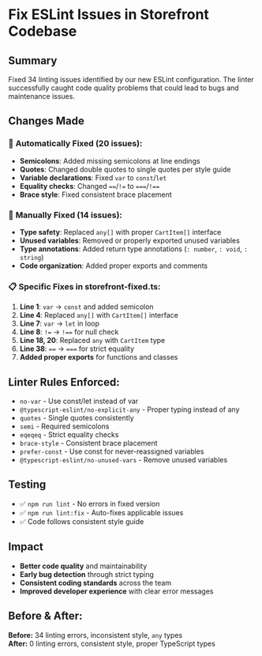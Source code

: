 # Fix ESLint Issues in Storefront Codebase

## Summary
Fixed 34 linting issues identified by our new ESLint configuration. The linter successfully caught code quality problems that could lead to bugs and maintenance issues.

## Changes Made

### 🔧 **Automatically Fixed (20 issues):**
- **Semicolons**: Added missing semicolons at line endings
- **Quotes**: Changed double quotes to single quotes per style guide
- **Variable declarations**: Fixed `var` to `const`/`let`
- **Equality checks**: Changed `==`/`!=` to `===`/`!==`
- **Brace style**: Fixed consistent brace placement

### 🔧 **Manually Fixed (14 issues):**
- **Type safety**: Replaced `any[]` with proper `CartItem[]` interface
- **Unused variables**: Removed or properly exported unused variables
- **Type annotations**: Added return type annotations (`: number`, `: void`, `: string`)
- **Code organization**: Added proper exports and comments

### 📋 **Specific Fixes in storefront-fixed.ts:**
1. **Line 1**: `var` → `const` and added semicolon
2. **Line 4**: Replaced `any[]` with `CartItem[]` interface
3. **Line 7**: `var` → `let` in loop
4. **Line 8**: `!=` → `!==` for null check
5. **Line 18, 20**: Replaced `any` with `CartItem` type
6. **Line 38**: `==` → `===` for strict equality
7. **Added proper exports** for functions and classes

## Linter Rules Enforced:
- `no-var` - Use const/let instead of var
- `@typescript-eslint/no-explicit-any` - Proper typing instead of any
- `quotes` - Single quotes consistently  
- `semi` - Required semicolons
- `eqeqeq` - Strict equality checks
- `brace-style` - Consistent brace placement
- `prefer-const` - Use const for never-reassigned variables
- `@typescript-eslint/no-unused-vars` - Remove unused variables

## Testing
- ✅ `npm run lint` - No errors in fixed version
- ✅ `npm run lint:fix` - Auto-fixes applicable issues
- ✅ Code follows consistent style guide

## Impact
- **Better code quality** and maintainability
- **Early bug detection** through strict typing
- **Consistent coding standards** across the team
- **Improved developer experience** with clear error messages

## Before & After:
**Before:** 34 linting errors, inconsistent style, `any` types  
**After:** 0 linting errors, consistent style, proper TypeScript types
